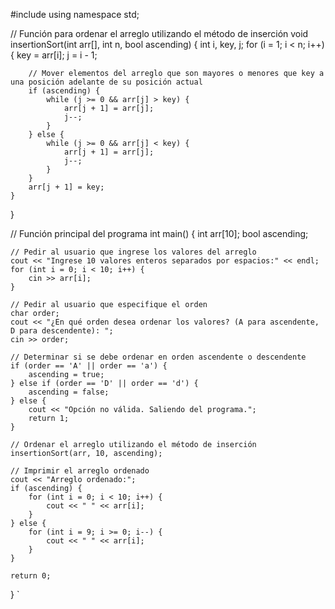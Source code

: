 #include <iostream>
using namespace std;

// Función para ordenar el arreglo utilizando el método de inserción
void insertionSort(int arr[], int n, bool ascending) {
    int i, key, j;
    for (i = 1; i < n; i++) {
        key = arr[i];
        j = i - 1;

        // Mover elementos del arreglo que son mayores o menores que key a una posición adelante de su posición actual
        if (ascending) {
            while (j >= 0 && arr[j] > key) {
                arr[j + 1] = arr[j];
                j--;
            }
        } else {
            while (j >= 0 && arr[j] < key) {
                arr[j + 1] = arr[j];
                j--;
            }
        }
        arr[j + 1] = key;
    }
}

// Función principal del programa
int main() {
    int arr[10];
    bool ascending;

    // Pedir al usuario que ingrese los valores del arreglo
    cout << "Ingrese 10 valores enteros separados por espacios:" << endl;
    for (int i = 0; i < 10; i++) {
        cin >> arr[i];
    }

    // Pedir al usuario que especifique el orden
    char order;
    cout << "¿En qué orden desea ordenar los valores? (A para ascendente, D para descendente): ";
    cin >> order;

    // Determinar si se debe ordenar en orden ascendente o descendente
    if (order == 'A' || order == 'a') {
        ascending = true;
    } else if (order == 'D' || order == 'd') {
        ascending = false;
    } else {
        cout << "Opción no válida. Saliendo del programa.";
        return 1;
    }

    // Ordenar el arreglo utilizando el método de inserción
    insertionSort(arr, 10, ascending);

    // Imprimir el arreglo ordenado
    cout << "Arreglo ordenado:";
    if (ascending) {
        for (int i = 0; i < 10; i++) {
            cout << " " << arr[i];
        }
    } else {
        for (int i = 9; i >= 0; i--) {
            cout << " " << arr[i];
        }
    }

    return 0;
}
`
